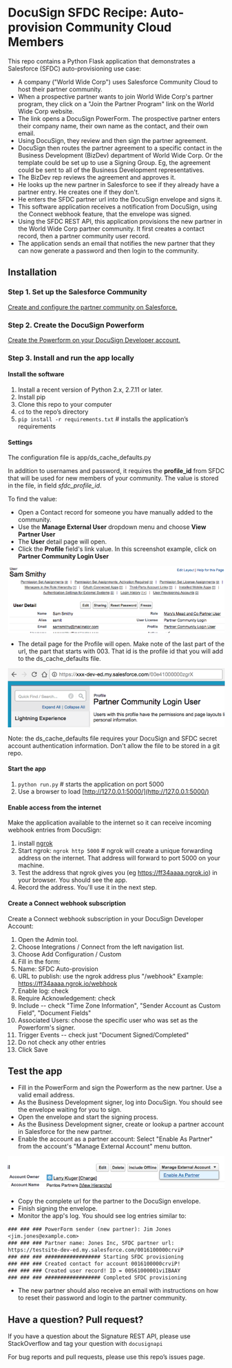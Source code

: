 # DocuSign SFDC Recipe: Auto-provision Community Cloud Members

This repo contains a Python Flask application that demonstrates a Salesforce (SFDC) auto-provisioning use case:

* A company ("World Wide Corp") uses Salesforce Community Cloud to host their partner community.
* When a prospective partner wants to join World Wide Corp's partner program, they click on a "Join the Partner Program" link on the World Wide Corp website.
* The link opens a DocuSign PowerForm. The prospective partner enters their company name, their own name as the contact, and their own email.
* Using DocuSign, they review and then sign the partner agreement.
* DocuSign then routes the partner agreement to a specific contact in the Business Development (BizDev) department of World Wide Corp. Or the template could be set up to use a Signing Group. Eg, the agreement could be sent to all of the Business Development representatives.
* The BizDev rep reviews the agreement and approves it. 
* He looks up the new partner in Salesforce to see if they already have a partner entry. He creates one if they don't.
* He enters the SFDC partner url into the DocuSign envelope and signs it.
* This software application receives a notification from DocuSign, using the Connect webhook feature, that the envelope was signed. 
* Using the SFDC REST API, this application provisions the new partner in the World Wide Corp partner community. It first creates a contact record, then a partner community user record.
* The application sends an email that notifies the new partner that they can now generate a password and then login to the community.

## Installation

### Step 1. Set up the Salesforce Community

[Create and configure the partner community on Salesforce.](docs/create_sfdc_community.md)

### Step 2. Create the DocuSign Powerform

[Create the Powerform on your DocuSign Developer account.](docs/create_powerform.md)

### Step 3. Install and run the app locally

#### Install the software
1. Install a recent version of Python 2.x, 2.7.11 or later.
1. Install pip
1. Clone this repo to your computer
1. `cd` to the repo’s directory
1. `pip install -r requirements.txt` # installs the application’s requirements

#### Settings
The configuration file is app/ds_cache_defaults.py

In addition to usernames and password, it requires the **profile_id** from SFDC that will be used for new members of your community. The value is stored in the file, in field *sfdc_profile_id*.

To find the value:

* Open a Contact record for someone you have manually added to the community.
* Use the **Manage External User** dropdown menu and choose **View Partner User**
* The **User** detail page will open.
* Click the **Profile** field's link value. In this screenshot example, click on **Partner Community Login User**

![Profile link](docs/images/sfdc_user_profile.png)

* The detail page for the Profile will open. Make note of the last part of the url, the part that starts with 003. That id is the profile id that you will add to the ds_cache_defaults file.

![Profile id](docs/images/sfdc_profile_id.png)

Note: the ds_cache_defaults file requires your DocuSign and SFDC secret account authentication information. Don't allow the file to be stored in a git repo.

#### Start the app
1. `python run.py` # starts the application on port 5000
1. Use a browser to load [http://127.0.0.1:5000/](http://127.0.0.1:5000/)

#### Enable access from the internet
Make the application available to the internet so it can receive incoming webhook entries from DocuSign:

   1. install [ngrok](https://ngrok.com)
   1. Start ngrok: `ngrok http 5000`  # ngrok will create a unique forwarding address on the internet. That address will forward to port 5000 on your machine.
   1. Test the address that ngrok gives you (eg https://ff34aaaa.ngrok.io) in your browser. You should see the app.
   1. Record the address. You'll use it in the next step.

#### Create a Connect webhook subscription

Create a Connect webhook subscription in your DocuSign Developer Account:

   1. Open the Admin tool.
   1. Choose Integrations / Connect from the left navigation list.
   1. Choose Add Configuration / Custom
   1. Fill in the form:
   1. Name: SFDC Auto-provision
   1. URL to publish: use the ngrok address plus "/webhook" Example: https://ff34aaaa.ngrok.io/webhook
   1. Enable log: check
   1. Require Acknowledgement: check
   1. Include -- check "Time Zone Information", "Sender Account as Custom Field", "Document Fields"
   1. Associated Users: choose the specific user who was set as the Powerform's signer.
   1. Trigger Events -- check just "Document Signed/Completed"
   1. Do not check any other entries
   1. Click Save
   
## Test the app
* Fill in the PowerForm and sign the Powerform as the new partner. Use a valid email address.
* As the Business Development signer, log into DocuSign. You should see the envelope waiting for you to sign.
* Open the envelope and start the signing process. 
* As the Business Development signer, create or lookup a partner account in Salesforce for the new partner. 
* Enable the account as a partner account: Select "Enable As Partner" from the account's "Manage External Account" menu button.

![Enable As Partner](docs/images/account_enable_as_partner.png)

* Copy the complete url for the partner to the DocuSign envelope.
* Finish signing the envelope.
* Monitor the app's log. You should see log entries similar to:

```
### ### ### PowerForm sender (new partner): Jim Jones <jim.jones@example.com>
### ### ### Partner name: Jones Inc, SFDC partner url: https://testsite-dev-ed.my.salesforce.com/0016100000crviP
### ### ### ################## Starting SFDC provisioning
### ### ### Created contact for account 0016100000crviP!
### ### ### Created user record! ID = 00561000001viIBAAY
### ### ### ################## Completed SFDC provisioning
```

* The new partner should also receive an email with instructions on how to reset their password and login to the partner community.

## Have a question? Pull request?
If you have a question about the Signature REST API, please use StackOverflow and tag your question with `docusignapi`

For bug reports and pull requests, please use this repo’s issues page.

